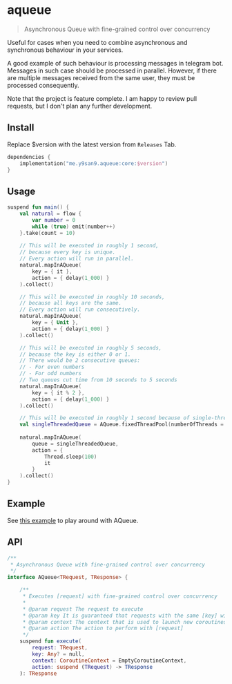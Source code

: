 # aqueue

> Asynchronous Queue with fine-grained control over concurrency

Useful for cases when you need to combine asynchronous 
and synchronous behaviour in your services.

A good example of such behaviour is processing messages in
telegram bot. Messages in such case should be processed 
in parallel. However, if there are multiple messages received
from the same user, they must be processed consequently.

Note that the project is feature complete. 
I am happy to review pull requests, but I don't plan any further development.

## Install

Replace $version with the latest version from `Releases` Tab.

```kotlin
dependencies {
    implementation("me.y9san9.aqueue:core:$version")
}
```

## Usage

```kotlin
suspend fun main() {
    val natural = flow {
        var number = 0
        while (true) emit(number++)
    }.take(count = 10)
    
    // This will be executed in roughly 1 second,
    // because every key is unique.
    // Every action will run in parallel.
    natural.mapInAQueue(
        key = { it },
        action = { delay(1_000) }
    ).collect()

    // This will be executed in roughly 10 seconds,
    // because all keys are the same.
    // Every action will run consecutively.
    natural.mapInAQueue(
        key = { Unit },
        action = { delay(1_000) }
    ).collect()

    // This will be executed in roughly 5 seconds,
    // because the key is either 0 or 1.
    // There would be 2 consecutive queues:
    // - For even numbers
    // - For odd numbers
    // Two queues cut time from 10 seconds to 5 seconds
    natural.mapInAQueue(
        key = { it % 2 },
        action = { delay(1_000) }
    ).collect()

    // This will be executed in roughly 1 second because of single-threaded pool
    val singleThreadedQueue = AQueue.fixedThreadPool(numberOfThreads = 1, name = "Test")
    
    natural.mapInAQueue(
        queue = singleThreadedQueue,
        action = {
            Thread.sleep(100)
            it
        }
    ).collect()
}
```

## Example

See [this example](example/src/main/kotlin/Main.kt) to play around with AQueue.

## API

```kotlin
/**
 * Asynchronous Queue with fine-grained control over concurrency
 */
interface AQueue<TRequest, TResponse> {

    /**
     * Executes [request] with fine-grained control over concurrency
     *
     * @param request The request to execute
     * @param key It is guaranteed that requests with the same [key] will be executed consecutively
     * @param context The context that is used to launch new coroutines. You may limit parallelism using context
     * @param action The action to perform with [request]
     */
    suspend fun execute(
        request: TRequest,
        key: Any? = null,
        context: CoroutineContext = EmptyCoroutineContext,
        action: suspend (TRequest) -> TResponse
    ): TResponse
```
